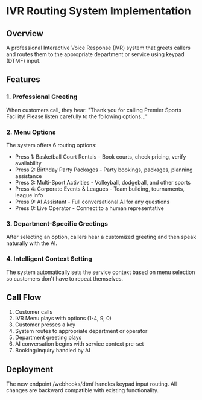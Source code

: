 # IVR Routing System Implementation

## Overview
A professional Interactive Voice Response (IVR) system that greets callers and routes them to the appropriate department or service using keypad (DTMF) input.

## Features

### 1. Professional Greeting
When customers call, they hear:
"Thank you for calling Premier Sports Facility! Please listen carefully to the following options..."

### 2. Menu Options
The system offers 6 routing options:

- Press 1: Basketball Court Rentals - Book courts, check pricing, verify availability
- Press 2: Birthday Party Packages - Party bookings, packages, planning assistance
- Press 3: Multi-Sport Activities - Volleyball, dodgeball, and other sports
- Press 4: Corporate Events & Leagues - Team building, tournaments, league info
- Press 9: AI Assistant - Full conversational AI for any questions
- Press 0: Live Operator - Connect to a human representative

### 3. Department-Specific Greetings
After selecting an option, callers hear a customized greeting and then speak naturally with the AI.

### 4. Intelligent Context Setting
The system automatically sets the service context based on menu selection so customers don't have to repeat themselves.

## Call Flow
1. Customer calls
2. IVR Menu plays with options (1-4, 9, 0)
3. Customer presses a key
4. System routes to appropriate department or operator
5. Department greeting plays
6. AI conversation begins with service context pre-set
7. Booking/inquiry handled by AI

## Deployment
The new endpoint /webhooks/dtmf handles keypad input routing.
All changes are backward compatible with existing functionality.
